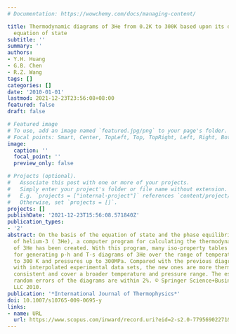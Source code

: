 ```yaml
---
# Documentation: https://wowchemy.com/docs/managing-content/

title: Thermodynamic diagrams of 3He from 0.2K to 300K based upon its debye fluid
  equation of state
subtitle: ''
summary: ''
authors:
- Y.H. Huang
- G.B. Chen
- R.Z. Wang
tags: []
categories: []
date: '2010-01-01'
lastmod: 2021-12-23T23:56:08+08:00
featured: false
draft: false

# Featured image
# To use, add an image named `featured.jpg/png` to your page's folder.
# Focal points: Smart, Center, TopLeft, Top, TopRight, Left, Right, BottomLeft, Bottom, BottomRight.
image:
  caption: ''
  focal_point: ''
  preview_only: false

# Projects (optional).
#   Associate this post with one or more of your projects.
#   Simply enter your project's folder or file name without extension.
#   E.g. `projects = ["internal-project"]` references `content/project/deep-learning/index.md`.
#   Otherwise, set `projects = []`.
projects: []
publishDate: '2021-12-23T15:56:08.571840Z'
publication_types:
- '2'
abstract: On the basis of the equation of state and the phase equilibrium equations
  of helium-3 ( 3He), a computer program for calculating the thermodynamic properties
  of 3He has been created. With this program, many iso-property tables were prepared
  for generating p-h and T-s diagrams of 3He over the range of temperature from 0.2K
  to 300 K and pressures up to 300MPa. Compared with the previous diagrams plotted
  with interpolated experimental data sets, the new ones are more thermodynamically
  consistent and cover a broader temperature and pressure range. The estimated overall
  random errors of the diagrams are within 2%. © Springer Science+Business Media,
  LLC 2010.
publication: '*International Journal of Thermophysics*'
doi: 10.1007/s10765-009-0695-y
links:
- name: URL
  url: https://www.scopus.com/inward/record.uri?eid=2-s2.0-77956902271&doi=10.1007%2fs10765-009-0695-y&partnerID=40&md5=e1f8b0a4a8aa7392fe4c2fc3f9f83efa
---
```


